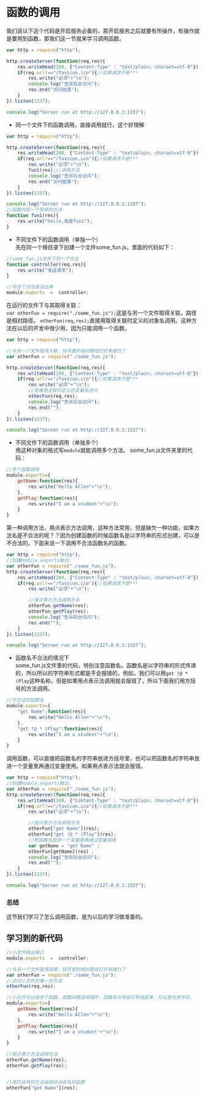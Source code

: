 # 函数的调用  


我们说以下这个代码是开启服务必备的，那开启服务之后就要有所操作，有操作就是要用到函数，那我们这一节就来学习调用函数。    
```javascript
var http = require("http");

http.createServer(function(req,res){
    res.writeHead(200, {"Content-Type" : "text/plain; charset=utf-8"}); 
    if(req.url!=="/favicon.ico"){//如果请求不是***
        res.write("必须"+"\n");
        console.log("告诉后台访问");
        res.end("访问结束");    
    }
}).listen(1337);

console.log("Server run at http://127.0.0.1:1337");
```  
- 同一个文件下的函数调用，直接调用就行，这个好理解  
```javascript
var http = require("http");

http.createServer(function(req,res){
    res.writeHead(200, {"Content-Type" : "text/plain; charset=utf-8"}); 
    if(req.url!=="/favicon.ico"){//如果请求不是***
        res.write("必须"+"\n");
        fun1(res);//调用方法
        console.log("告诉后台访问");
        res.end("访问结束");    
    }
}).listen(1337);

console.log("Server run at http://127.0.0.1:1337");
//函数内部一个简单的方法
function fun1(res){
	res.write("hello,我是fun1");
}
```
- 不同文件下的函数调用（单独一个）  
先在同一个根目录下创建一个文件some_fun.js，里面的代码如下：  
```javascript
//some_fun.js文件下的一个方法
function controller(req,res){
	res.write("发送请求"); 
}

//将这个方法发送出来
module.exports  =  controller;
```
在运行的文件下与其取得关联：  
`var otherFun = require("./some_fun.js");`这是与另一个文件取得关联，路径是相对路径。 `otherFun(req,res);`直接用取得关联时定义的对象名调用。这种方法在以后的开发中很少用，因为只能调用一个函数。
```javascript
var http = require("http");

//与另一个文件取得关联，括号里的相对路径打好来就行了
var otherFun = require("./some_fun.js");

http.createServer(function(req,res){
	res.writeHead(200, {"Content-Type" : "text/plain; charset=utf-8"});	
	if(req.url!=="/favicon.ico"){//如果请求不是***
		res.write("必须"+"\n");
		//直接用关联时定义的变量名访问
		otherFun(req,res);
		console.log("告诉后台访问");
		res.end("");	
	}
}).listen(1337);

console.log("Server run at http://127.0.0.1:1337");
```  
- 不同文件下的函数调用（单独多个）  
用这种对象的格式写`module`就能调用多个方法。
some_fun.js文件夹里的代码：  
```javascript
//多个函数调用
module.exports={
	getName:function(res){
		res.write("Hello Allen"+"\n");
	},
	getPlay:function(res){
		res.write("I am a student"+"\n");
	}
}
```
第一种调用方法，用点表示方法调用，这种方法常用，但是缺欠一种功能，如果方法名是不合法的呢？？因为创建函数的时候函数名是以字符串的形式创建，可以是不合法的。下面来说一下调用不合法函数名的函数。  
```javascript
var http = require("http");
//创建module.exports输出，
var otherFun = require("./some_fun.js");
http.createServer(function(req,res){
	res.writeHead(200, {"Content-Type" : "text/plain; charset=utf-8"});	
	if(req.url!=="/favicon.ico"){//如果请求不是***
		res.write("必须"+"\n");

		//用点表示方法调用方法
		otherFun.getName(res);
		otherFun.getPlay(res);
		console.log("告诉后台访问");
		res.end("");	
	}
}).listen(1337);

console.log("Server run at http://127.0.0.1:1337");

```
- 函数名不合法的情况下  
some_fun.js文件里的代码，特别注意函数名。函数名是以字符串的形式传递的，所以所以的字符串形式都是不会报错的，例如，我们可以用`get !@ * (Play`这种名称。但是如果用点表示法调用就会报错了，所以下面我们用方括号的方法调用。
```javascript
//不合法的函数名
module.exports={
	"get Name":function(res){
		res.write("Hello Allen"+"\n");
	},
	"get !@ * (Play":function(res){
		res.write("I am a student"+"\n");
	}
}
```
调用函数，可以直接把函数名的字符串放进方括号里，也可以把函数名的字符串放进一个变量里再通过变量使用。如果用点表示法就会报错。  
```javascript
var http = require("http");
//创建module.exports输出，
var otherFun = require("./some_fun.js");
http.createServer(function(req,res){
	res.writeHead(200, {"Content-Type" : "text/plain; charset=utf-8"});	
	if(req.url!=="/favicon.ico"){//如果请求不是***
		res.write("必须"+"\n");

		//用点表示方法调用方法
		otherFun["get Name"](res);
		otherFun["get !@ * (Play"](res);
		//把函数名放进一个变量里再通过变量调用
		var getName = "get Name" ;
		otherFun[getName](res) ;
		console.log("告诉后台访问");
		res.end("");	
	}
}).listen(1337);

console.log("Server run at http://127.0.0.1:1337");
```  
### 总结  
这节我们学习了怎么调用函数，是为以后的学习做准备的。  

## 学习到的新代码  
```javascript
//小文件抛出接口
module.exports  =  controller;

//与另一个文件取得连接，括号里的相对路径打好来就行了
var otherFun = require("./some_fun.js");
//访问小文件的唯一的方法  
otherFun(req,res);

//小文件可以抛多个函数，函数间用逗号隔开，函数名可用双引号括起来，可以是任意字符。
module.exports={
	getName:function(res){
		res.write("Hello Allen"+"\n");
	},
	getPlay:function(res){
		res.write("I am a student"+"\n");
	}
}

//用点表示方法调用方法
otherFun.getName(res);
otherFun.getPlay(res);


//用方括号的方法调用非法命名的函数
otherFun["get Name"](res);

```